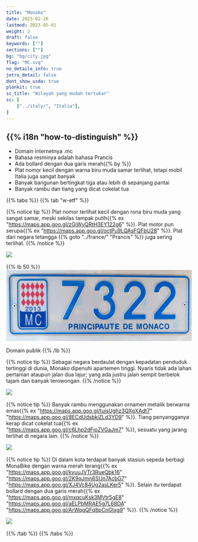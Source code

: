 ```yaml
---
title: "Monako"
date: 2023-02-26
lastmod: 2023-05-01
weight: 2
draft: false
keywords: [""]
sections: [""]
bg: "bg/city.jpg"
flag: "MC.svg"
no_detaile_info: true
jetro_detail: false
dont_show_usda: true
plonkit: true
sc_title: "Wilayah yang mudah tertukar"
sc: [
    ["../italy/", "Italia"],
]
---
```


<div class="main-desciption country-description">
    <h2 class="section-title">{{% i18n "how-to-distinguish" %}}</h2>
    <ul class="rule-list">
        <li>Domain internetnya <span class="quiz">.mc</span></li>
        <li>Bahasa resminya adalah bahasa Prancis</li>
        <li>Ada bollard dengan dua garis <span class="quiz">merah</span>{{% by %}}</li>
        <li>Plat nomor kecil dengan warna <span class="quiz">biru muda</span> samar terlihat, tetapi mobil Italia juga sangat banyak</li>
        <li>Banyak bangunan bertingkat tiga atau lebih di sepanjang pantai</li>
        <li class="no-evidence">Banyak rambu dan tiang yang dicat cokelat tua</li>
    </ul>
</div>

{{% tabs %}}
{{% tab "w-etf" %}}

{{% notice tip %}}
Plat nomor terlihat kecil dengan rona <span class="quiz">biru muda</span> yang sangat samar, meski sekilas tampak putih{{% ex "https://maps.app.goo.gl/zGiWyQRtH3EY122g6" %}}. Plat motor pun serupa{{% ex "https://maps.app.goo.gl/octPu9LQAsFQFbU28" %}}. Plat dari negara tetangga {{% goto "../france/" "Prancis" %}} juga sering terlihat.
{{% /notice %}}
<div class="googlemap-if no-margin">
<img src="/rule/europe/monaco/road.jpg" width="90%">
</div>

{{% lb 50 %}}
![](lp.jpg)

Domain publik
{{% /lb %}}


{{% notice tip %}}
Sebagai negara berdaulat dengan kepadatan penduduk tertinggi di dunia, Monako dipenuhi apartemen tinggi. Nyaris tidak ada lahan pertanian ataupun jalan dua lajur; yang ada justru jalan sempit berbelok tajam dan banyak terowongan.
{{% /notice %}}
<div class="googlemap-if no-margin">
<img src="/rule/europe/monaco/monaco_monte_carlo_mediterranean.jpg" width="90%">
</div>

{{% notice tip %}}
Banyak rambu menggunakan ornamen metalik berwarna emas{{% ex "https://maps.app.goo.gl/tuisUghz3QXgXAdt7" "https://maps.app.goo.gl/8ECdUdsbkiZLd3YD9" %}}. Tiang penyangganya kerap dicat cokelat tua{{% ex "https://maps.app.goo.gl/c6Lhp2dFioZVGaJm7" %}}, sesuatu yang jarang terlihat di negara lain.
{{% /notice %}}
<div class="googlemap-if no-margin">
<img src="/rule/europe/monaco/660px-Panneaux_d'indication_à_Monaco_en_novembre_2021.jpg" width="50%">
</div>

{{% notice tip %}}
Di dalam kota terdapat banyak stasiun sepeda berbagi MonaBike dengan warna merah terang{{% ex "https://maps.app.goo.gl/kvuuJVTr3RueQbk16" "https://maps.app.goo.gl/2K9qJmn6SUn7AcbG7" "https://maps.app.goo.gl/XJ4Vc84Ug2asLKer5" %}}. Selain itu terdapat bollard dengan dua garis <span class="quiz">merah</span>{{% ex "https://maps.app.goo.gl/mxqcuKsk3MVtr5gE8" "https://maps.app.goo.gl/aELPbMRAE5g7L68DA" "https://maps.app.goo.gl/ArWqgQFq8pCnGtxg9" %}}.
{{% /notice %}}
<div class="googlemap-if no-margin">
<img src="/rule/europe/monaco/952px-Station_MonaBike_(Grimaldi_Forum)_en_novembre_2021.jpg" width="95%">
</div>

{{% /tab %}}
{{% /tabs  %}}
